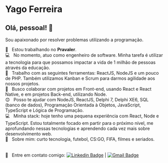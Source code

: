 # Yago Ferreira

## Olá, pessoal! 👋
Sou apaixonado por resolver problemas utilizando a programação.

 :rocket:  &nbsp; Estou trabalhando no **Pravaler**.
 <br/> :computer:  &nbsp; No momento, atuo como engenheiro de software. Minha tarefa é utilizar a tecnologia para que possamos impactar a vida de 1 milhão de pessoas através da educação.
 <br/> :wrench:  &nbsp; Trabalho com as seguintes ferramentas: ReactJS, NodeJS e um pouco de PHP. Também utilizamos Kanban e Scrum para darmos agilidade aos nossos projetos.
 <br/> :purple_heart: &nbsp; Busco colaborar com projetos em Front-end, usando React e React Native, e em projetos Back-end, utilizando Node.
 <br/> :blush: &nbsp; Posso te ajudar com NodeJS, ReactJS, Delphi 7, Delphi XE6, SQL (banco de dados), Programação Orientada à Objetos, JavaScript, TypeScript e Lógica de Programação.
 <br/> :computer: &nbsp; Minha stack: hoje tenho uma pequena experiência com React, Node e TypeScript. Estou totalmente focado em partir para o próximo nível, me aprofundando nessas tecnologias e aprendendo cada vez mais sobre desenvolvimento web.
 <br/> 💬  &nbsp; Sobre mim: curto tecnologia, futebol, CS:GO, FIFA, filmes e seriados.
 <br/>
 <br/>
 <br/> :email: &nbsp; Entre em contato comigo: [![Linkedin Badge](https://img.shields.io/badge/-YagoFerreira-blue?style=flat-square&logo=Linkedin&logoColor=white&link=https://www.linkedin.com/in/yago-ferreira-araujo/)](https://www.linkedin.com/in/yago-ferreira-araujo/) 
| 
[![Gmail Badge](https://img.shields.io/badge/-yagofdearaujo@gmail.com-c14438?style=flat-square&logo=Gmail&logoColor=white&link=mailto:yagofdearaujo@gmail.com)](mailto:yagofdearaujo@gmail.com)
